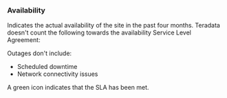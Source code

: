 ### Availability

Indicates the actual availability of the site in the past four months. Teradata doesn't count the following towards the availability Service Level Agreement:

Outages don't include:

- Scheduled downtime
- Network connectivity issues

A green icon indicates that the SLA has been met.

  